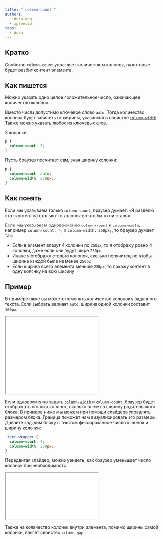 ```yaml
---
title: "`column-count`"
authors:
  - doka-dog
  - xpleesid
tags:
  - doka
---
```


## Кратко

Свойство `column-count` управляет количеством колонок, на которые будет разбит контент элемента.

## Как пишется

Можно указать одно целое положительное число, означающее количество колонок.

Вместо числа допустимо ключевое слово `auto`. Тогда количество колонок будет зависеть от ширины, указанной в свойстве [`column-width`](/css/column-width). Также можно указать любое из [ключевых слов](/css/global-keywords).

3 колонки:

```css
p {
  column-count: 3;
}
```

Пусть браузер посчитает сам, зная ширину колонки:

```css
p {
  column-count: auto;
  column-width: 250px;
}
```

## Как понять

Если мы указываем только `column-count`, браузер думает: «Я разделю этот контент на столько-то колонок во что бы то ни стало».

Если мы указываем одновременно `column-count` и [`column-width`](/css/column-width), например `column-count: 4;` и `column-width: 250px;`, то браузер думает так:

- Если в элемент влезут 4 колонки по `250px`, то я отображу ровно 4 колонки, даже если они будут шире `250px`
- Иначе я отображу столько колонок, сколько получится, но чтобы ширина каждой была не менее `250px`
- Если ширина всего элемента меньше `250px`, то покажу контент в одну колонку на всю ширину

## Пример

В примере ниже вы можете поменять количество колонок у заданного текста. Если выбрать вариант `auto`, ширина одной колонки составит `160px`.

<iframe title="Варианты значений column-count" src="demos/multiple-values/" height="250"></iframe>

Если одновременно задать [`column-width`](/css/column-width) и `column-count`, браузер будет отображать столько колонок, сколько влезет в ширину родительского блока. В примере ниже мы можем при помощи слайдера управлять размером блока. Граница поможет нам визуализировать его размеры. Давайте зададим блоку с текстом фиксированное число колонок и ширину колонки:

```css
.text-wrapper {
  column-count: 4;
  column-width: 250px;
}
```

Передвигая слайдер, можно увидеть, как браузер уменьшает число колонок при необходимости.

<iframe title="Изменение числа колонок браузером" src="demos/adaptive/" height="150"></iframe>

Также на количество колонок внутри элемента, помимо ширины самой колонки, влияет свойство `column-gap`.

